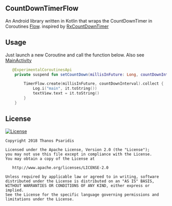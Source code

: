 CountDownTimerFlow
-----------

An Android library written in Kotlin that wraps the CountDownTimer in Coroutines [Flow](https://github.com/Kotlin/kotlinx.coroutines/blob/master/kotlinx-coroutines-core/common/src/flow/Flow.kt).
inspired by [RxCountDownTimer](https://github.com/wardellbagby/RxCountDownTimer)

Usage
------

Just launch a new Coroutine and call the function below. Also see [MainActivity][1]

```kotlin
   @ExperimentalCoroutinesApi
    private suspend fun setCountDown(millisInFuture: Long, countDownInterval: Long) {

        TimerFlow.create(millisInFuture, countDownInterval).collect {
            Log.i("main", it.toString())
            textView.text = it.toString()
        }
    }
```
License
-------
[![License](https://img.shields.io/badge/license-Apache%202-4EB1BA.svg?style=flat-square)](https://www.apache.org/licenses/LICENSE-2.0.html)

    Copyright 2018 Thanos Psaridis

    Licensed under the Apache License, Version 2.0 (the "License");
    you may not use this file except in compliance with the License.
    You may obtain a copy of the License at

       http://www.apache.org/licenses/LICENSE-2.0

    Unless required by applicable law or agreed to in writing, software
    distributed under the License is distributed on an "AS IS" BASIS,
    WITHOUT WARRANTIES OR CONDITIONS OF ANY KIND, either express or implied.
    See the License for the specific language governing permissions and
    limitations under the License.

[1]: https://github.com/ThanosFisherman/CountDownTimerFlow/blob/master/sample/src/main/java/io/github/thanosfisherman/countdowntimerflow/sample/MainActivity.kt
